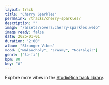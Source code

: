 ```yaml
---
layout: track
title: "Cherry Sparkles"
permalink: /tracks/cherry-sparkles/
description: ""
image: "/assets/covers/cherry-sparkles.webp"
image_ready: false
date: 2025-01-01
duration: "2:00"
album: "Stranger Vibes"
mood: ["Melancholy", "Dreamy", "Nostalgic"]
genre: ["lo-fi"]
bpm: 80
key: "A"
---
```


Explore more vibes in the [StudioRich track library](/tracks/).
